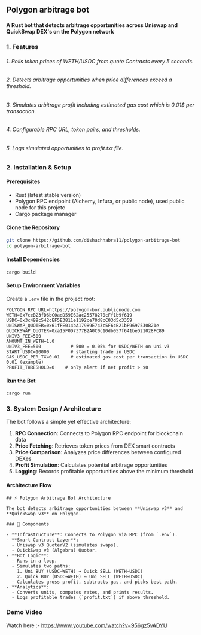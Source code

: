## Polygon arbitrage bot

#### A Rust bot that detects arbitrage opportunities across Uniswap and QuickSwap DEX's on the Polygon network

### 1. Features
###### 1. Polls token prices of WETH/USDC from quote Contracts every 5 seconds.
###### 2. Detects arbitrage opportunities when price differences exceed a threshold.
###### 3. Simulates arbitrage profit including estimated gas cost which is 0.01$ per transaction.
###### 4. Configurable RPC URL, token pairs, and thresholds.
###### 5. Logs simulated opportunities to profit.txt file.


### 2. Installation & Setup

#### Prerequisites
- Rust (latest stable version)
- Polygon RPC endpoint (Alchemy, Infura, or public node), used public node for this projetc
- Cargo package manager

#### Clone the Repository
```bash
git clone https://github.com/dishachhabra11/polygon-arbitrage-bot
cd polygon-arbitrage-bot
```

#### Install Dependencies
```bash
cargo build
```

#### Setup Environment Variables
Create a `.env` file in the project root:

```env
POLYGON_RPC_URL=https://polygon-bor.publicnode.com
WETH=0x7ceB23fD6bC0adD59E62ac25578270cFf1b9f619
USDC=0x3c499c542cEF5E3811e1192ce70d8cC03d5c3359
UNISWAP_QUOTER=0x61fFE014bA17989E743c5F6cB21bF9697530B21e
QUICKSWAP_QUOTER=0xa15F0D7377B2A0C0c10db057f641beD21028FC89
UNIV3_FEE=500
AMOUNT_IN_WETH=1.0
UNIV3_FEE=500           # 500 = 0.05% for USDC/WETH on Uni v3
START_USDC=10000        # starting trade in USDC
GAS_USDC_PER_TX=0.01    # estimated gas cost per transaction in USDC 0.01 (example)
PROFIT_THRESHOLD=0    # only alert if net profit > $0
```


#### Run the Bot
```bash
cargo run
```

### 3. System Design / Architecture

The bot follows a simple yet effective architecture:

1. **RPC Connection**: Connects to Polygon RPC endpoint for blockchain data
2. **Price Fetching**: Retrieves token prices from DEX smart contracts
3. **Price Comparison**: Analyzes price differences between configured DEXes
4. **Profit Simulation**: Calculates potential arbitrage opportunities
5. **Logging**: Records profitable opportunities above the minimum threshold

#### Architecture Flow
```
## ⚡ Polygon Arbitrage Bot Architecture

The bot detects arbitrage opportunities between **Uniswap v3** and **QuickSwap v3** on Polygon.

### 🔹 Components

- **Infrastructure**: Connects to Polygon via RPC (from `.env`).
- **Smart Contract Layer**:  
  - Uniswap v3 QuoterV2 (simulates swaps).  
  - QuickSwap v3 (Algebra) Quoter.  
- **Bot Logic**:  
  - Runs in a loop.  
  - Simulates two paths:
    1. Uni BUY (USDC→WETH) → Quick SELL (WETH→USDC)  
    2. Quick BUY (USDC→WETH) → Uni SELL (WETH→USDC)  
  - Calculates gross profit, subtracts gas, and picks best path.
- **Analytics**:  
  - Converts units, computes rates, and prints results.  
  - Logs profitable trades (`profit.txt`) if above threshold.

```

### Demo Video

Watch here :- https://www.youtube.com/watch?v=956gz5vADYU





